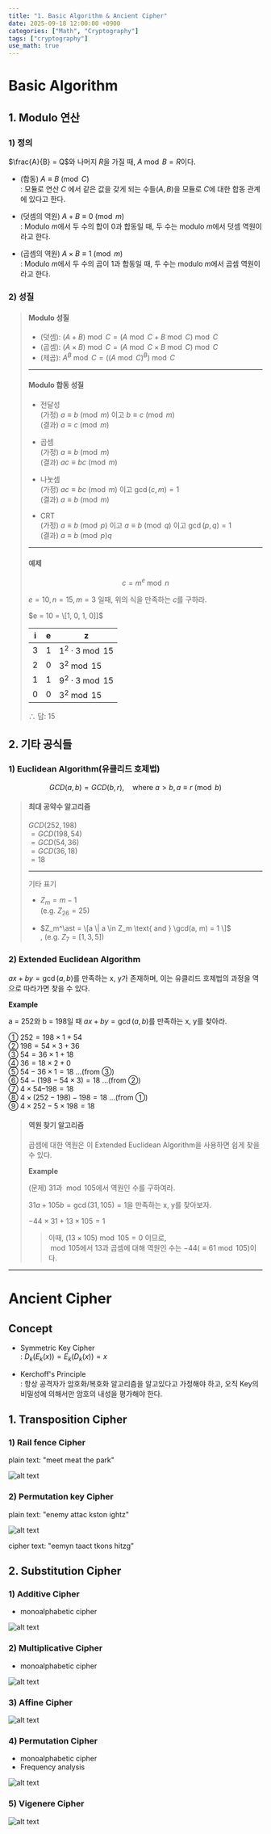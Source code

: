 ```yaml
---
title: "1. Basic Algorithm & Ancient Cipher"
date: 2025-09-18 12:00:00 +0900
categories: ["Math", "Cryptography"]
tags: ["cryptography"]
use_math: true
---
```


# Basic Algorithm

## 1. Modulo 연산

### 1) 정의

$\frac{A}{B} = Q$와 나머지 $R$을 가질 때, $A \bmod B = R$이다.

- (합동) $A \equiv B \pmod C$<br>
: 모듈로 연산 $C$ 에서 같은 값을 갖게 되는 수들($A, B$)을 모듈로 $C$에 대한 합동 관계에 있다고 한다.

- (덧셈의 역원) $A + B \equiv 0 \pmod m$<br>
: Modulo $m$에서 두 수의 합이 0과 합동일 때, 두 수는 modulo $m$에서 덧셈 역원이라고 한다.

- (곱셈의 역원) $A \times B \equiv 1 \pmod m$<br>
: Modulo $m$에서 두 수의 곱이 1과 합동일 때, 두 수는 modulo $m$에서 곱셈 역원이라고 한다.


### 2) 성질

> #### Modulo 성질
>
> - (덧셈): $(A + B) \bmod C = (A \bmod C + B \bmod C) \bmod C$
> - (곱셈): $(A \times B) \bmod C = (A \bmod C \times B \bmod C) \bmod C$
> - (제곱): $A^B \bmod C = ((A \bmod C)^B) \bmod C$
>
> ---
> #### Modulo 합동 성질
>
> - 전달성<br>
>   (가정) $a \equiv b \pmod m$ 이고 $b \equiv c \pmod m$<br>
>   (결과) $a \equiv c \pmod m$
>
> - 곱셈<br>
>   (가정) $a \equiv b \pmod m$<br>
>   (결과) $ac \equiv bc \pmod m$
> 
> - 나눗셈<br>
>   (가정) $ac \equiv bc \pmod m$ 이고 $\gcd(c, m) = 1$<br>
>   (결과) $a \equiv b \pmod m$
> 
> - CRT<br>
>   (가정) $a \equiv b \pmod p$ 이고 $a \equiv b \pmod q$ 이고 $\gcd(p, q) = 1$<br>
>   (결과) $a \equiv b \pmod pq$
>
> ---
> #### 예제
>
> $$
> c = m^e \bmod n 
> $$
>
> $e = 10, n = 15, m = 3$ 일때, 위의 식을 만족하는 $c$를 구하라.
>
> $e = 10 = \[1, 0, 1, 0]]$
>
> | i | e | z |
> | --- | --- | --- |
> | 3 | 1 | $1^2 \cdot 3 \bmod 15$ |
> | 2 | 0 | $3^2 \bmod 15$ |
> | 1 | 1 | $9^2 \cdot 3 \bmod 15$ |
> | 0 | 0 | $3^2 \bmod 15$ |
> 
> ∴ 답: 15


## 2. 기타 공식들

### 1) Euclidean Algorithm(유클리드 호제법)

$$
GCD(a, b) = GCD(b, r), \quad \text{where } a>b, a \equiv r \pmod b
$$

> #### 최대 공약수 알고리즘
> 
> $GCD(252, 198)$<br>
> $= GCD(198, 54)$<br>
> $= GCD(54, 36)$<br>
> $= GCD(36, 18)$<br>
> $= 18$
>
> ---
> 기타 표기
> 
> - $Z_m = m-1$<br>
> (e.g. $Z_{26} = 25$)
> 
> - $Z_m^\ast = \[a \| a \in Z_m \text{ and } \gcd(a, m) = 1 \]$<br>,
> (e.g. $Z_{7} = [1, 3, 5]$)

### 2) Extended Euclidean Algorithm

$ax + by = \gcd(a, b)$를 만족하는 x, y가 존재하며, 이는 유클리드 호제법의 과정을 역으로 따라가면 찾을 수 있다.

**Example**

a = 252와 b = 198일 때 $ax + by = \gcd(a, b)$를 만족하는 x, y를 찾아라.

① $252 = 198 \times 1 + 54$<br>
② $198 = 54 \times 3 + 36$<br>
③ $54 = 36 \times 1 + 18$<br>
④ $36 = 18 \times 2 + 0$<br>
⑤ $54 - 36 \times 1=18$ ...(from ③)<br>
⑥ $54 - (198 - 54 \times 3) = 18$ ...(from ②)<br>
⑦ $4 \times 54 – 198 = 18$<br>
⑧ $4 \times (252 - 198) - 198 = 18$ ...(from ①)<br>
⑨ $4 \times 252 - 5 \times 198 = 18$ 

> #### 역원 찾기 알고리즘
>
> 곱셈에 대한 역원은 이 Extended Euclidean Algorithm을 사용하면 쉽게 찾을 수 있다.
>
> **Example**
>
> (문제) 31과 $\bmod 105$에서 역원인 수를 구하여라.
>
> $31 a + 105 b = \gcd(31, 105) = 1$을 만족하는 x, y를 찾아보자.
>
> $-44 \times 31 + 13 \times 105 = 1$ 
>
>> 이때, $(13 \times 105) \bmod 105 = 0$ 이므로,<br>
>> $\bmod 105$에서 13과 곱셈에 대해 역원인 수는 $-44(\equiv 61 \bmod 105)$이다.

---
# Ancient Cipher

## Concept

- Symmetric Key Cipher<br>
: $D_k(E_k(x)) = E_k(D_k(x)) = x$

- Kerchoff's Principle<br>
: 항상 공격자가 암호화/복호화 알고리즘을 알고있다고 가정해야 하고, 오직 Key의 비밀성에 의해서만 암호의 내성을 평가해야 한다.

## 1. Transposition Cipher

### 1) Rail fence Cipher

plain text: "meet meat the park"

![alt text](/assets/img/post/cryptography/railfence_cipher.png)

### 2) Permutation key Cipher

plain text: "enemy attac kston ightz"

![alt text](/assets/img/post/cryptography/permutationkey_cipher.png)

cipher text: "eemyn taact tkons hitzg"

## 2. Substitution Cipher

### 1) Additive Cipher

- monoalphabetic cipher

![alt text](/assets/img/post/cryptography/additive_cipher.png)

### 2) Multiplicative Cipher

- monoalphabetic cipher

![alt text](/assets/img/post/cryptography/multiplicative_cipher.png)

### 3) Affine Cipher

![alt text](/assets/img/post/cryptography/affine_cipher.png)

### 4) Permutation Cipher

- monoalphabetic cipher
- Frequency analysis

![alt text](/assets/img/post/cryptography/permutation.png)

### 5) Vigenere Cipher

![alt text](/assets/img/post/cryptography/virgenere_cipher.png)